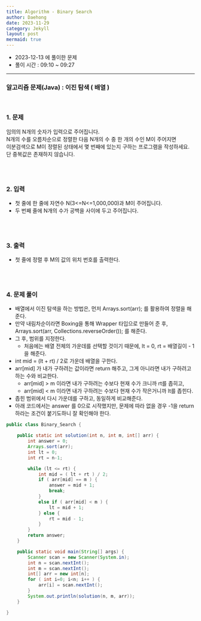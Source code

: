 ```yaml
---
title: Algorithm - Binary Search
author: Daehong
date: 2023-11-29
category: Jekyll
layout: post
mermaid: true
---
```


* 2023-12-13 에 풀이한 문제
* 풀이 시간 : 09:10 ~ 09:27

<hr>

### 알고리즘 문제(Java) : 이진 탐색 ( 배열 )

<br>

### 1. 문제
임의의 N개의 숫자가 입력으로 주어집니다.
<br>
N개의 수를 오름차순으로 정렬한 다음 N개의 수 중 한 개의 수인 M이 주어지면
<br>
이분검색으로 M이 정렬된 상태에서 몇 번째에 있는지 구하는 프로그램을 작성하세요.
<br>
단 중복값은 존재하지 않습니다.

<br>
<br>

### 2. 입력
* 첫 줄에 한 줄에 자연수 N(3<=N<=1,000,000)과 M이 주어집니다.
* 두 번째 줄에 N개의 수가 공백을 사이에 두고 주어집니다.

<br>
<br>

### 3. 출력
* 첫 줄에 정렬 후 M의 값의 위치 번호를 출력한다.

<br>
<br>

### 4. 문제 풀이
* 배열에서 이진 탐색을 하는 방법은, 먼저 Arrays.sort(arr); 를 활용하여 정렬을 해준다.
* 만약 내림차순이라면 Boxing을 통해 Wrapper 타입으로 만들어 준 후, Arrays.sort(arr, Collections.reverseOrder()); 를 해준다.
* 그 후, 범위를 지정한다.
	* 처음에는 배열 전체의 가운데를 선택할 것이기 때문에, lt = 0, rt = 배열길이 - 1 을 해준다.
* int mid = (lt + rt) / 2로 가운데 배열을 구한다.
* arr[mid] 가 내가 구하려는 값이라면 return 해주고, 그게 아니라면 내가 구하려고 하는 수와 비교한다.
	* arr[mid] > m 이라면 내가 구하려는 수보다 현재 수가 크니까 rt를 좁히고,
	* arr[mid] < m 이라면 내가 구하려는 수보다 현재 수가 작은거니까 lt를 좁힌다.
* 좁힌 범위에서 다시 가운데를 구하고, 동일하게 비교해준다.
* 아래 코드에서는 answer 를 0으로 시작했지만, 문제에 따라 없을 경우 -1을 return 하라는 조건이 붙기도하니 잘 확인해야 한다.

```java
public class Binary_Search {

    public static int solution(int n, int m, int[] arr) {
        int answer = 0;
        Arrays.sort(arr);
        int lt = 0;
        int rt = n-1;

        while (lt <= rt) {
            int mid = ( lt + rt ) / 2;
            if ( arr[mid] == m ) {
                answer = mid + 1;
                break;
            }
            else if ( arr[mid] < m ) {
                lt = mid + 1;
            } else {
                rt = mid - 1;
            }
        }
        return answer;
    }

    public static void main(String[] args) {
        Scanner scan = new Scanner(System.in);
        int n = scan.nextInt();
        int m = scan.nextInt();
        int[] arr = new int[n];
        for ( int i=0; i<n; i++ ) {
            arr[i] = scan.nextInt();
        }
        System.out.println(solution(n, m, arr));
    }

}
```
		

<br>
<br>
<br>
<br>
<br>
